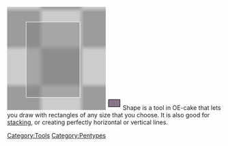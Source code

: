 ![Using the shape tool.](/images/Dsd.jpg "Using the shape tool.")
<img src="/images/Rect.png" title="Rect.png" width="32" height="32" alt="Rect.png" />
Shape is a tool in OE-cake that lets you draw with rectangles of any size that you choose. It is also good for [stacking](/Stacking.md "Stacking"), or creating perfectly horizontal or vertical lines.

[Category:Tools](/Category_Tools.md "Category:Tools") [Category:Pentypes](/Category_Pentypes.md "Category:Pentypes")
